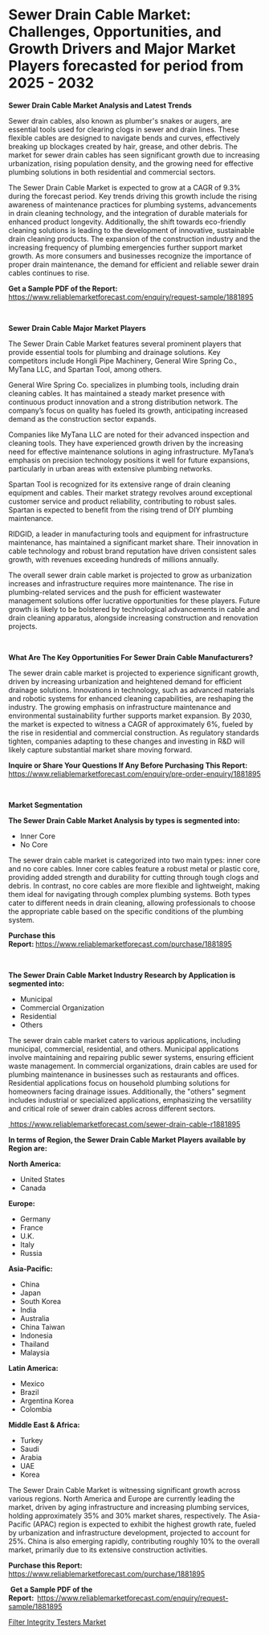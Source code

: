 <p><h1>Sewer Drain Cable Market: Challenges, Opportunities, and Growth Drivers and Major Market Players forecasted for period from 2025 - 2032</h1></p><p><strong>Sewer Drain Cable Market Analysis and Latest Trends</strong></p>
<p><p>Sewer drain cables, also known as plumber's snakes or augers, are essential tools used for clearing clogs in sewer and drain lines. These flexible cables are designed to navigate bends and curves, effectively breaking up blockages created by hair, grease, and other debris. The market for sewer drain cables has seen significant growth due to increasing urbanization, rising population density, and the growing need for effective plumbing solutions in both residential and commercial sectors.</p><p>The Sewer Drain Cable Market is expected to grow at a CAGR of 9.3% during the forecast period. Key trends driving this growth include the rising awareness of maintenance practices for plumbing systems, advancements in drain cleaning technology, and the integration of durable materials for enhanced product longevity. Additionally, the shift towards eco-friendly cleaning solutions is leading to the development of innovative, sustainable drain cleaning products. The expansion of the construction industry and the increasing frequency of plumbing emergencies further support market growth. As more consumers and businesses recognize the importance of proper drain maintenance, the demand for efficient and reliable sewer drain cables continues to rise.</p></p>
<p><strong>Get a Sample PDF of the Report:&nbsp;</strong> <a href="https://www.reliablemarketforecast.com/enquiry/request-sample/1881895?utm_campaign=2592&utm_medium=2&utm_source=Github&utm_content=ia&utm_term=23022025&utm_id=sewer-drain-cable">https://www.reliablemarketforecast.com/enquiry/request-sample/1881895</a></p>
<p>&nbsp;</p>
<p><strong>Sewer Drain Cable Major Market Players</strong></p>
<p><p>The Sewer Drain Cable Market features several prominent players that provide essential tools for plumbing and drainage solutions. Key competitors include Hongli Pipe Machinery, General Wire Spring Co., MyTana LLC, and Spartan Tool, among others.</p><p>General Wire Spring Co. specializes in plumbing tools, including drain cleaning cables. It has maintained a steady market presence with continuous product innovation and a strong distribution network. The company’s focus on quality has fueled its growth, anticipating increased demand as the construction sector expands.</p><p>Companies like MyTana LLC are noted for their advanced inspection and cleaning tools. They have experienced growth driven by the increasing need for effective maintenance solutions in aging infrastructure. MyTana’s emphasis on precision technology positions it well for future expansions, particularly in urban areas with extensive plumbing networks.</p><p>Spartan Tool is recognized for its extensive range of drain cleaning equipment and cables. Their market strategy revolves around exceptional customer service and product reliability, contributing to robust sales. Spartan is expected to benefit from the rising trend of DIY plumbing maintenance.</p><p>RIDGID, a leader in manufacturing tools and equipment for infrastructure maintenance, has maintained a significant market share. Their innovation in cable technology and robust brand reputation have driven consistent sales growth, with revenues exceeding hundreds of millions annually.</p><p>The overall sewer drain cable market is projected to grow as urbanization increases and infrastructure requires more maintenance. The rise in plumbing-related services and the push for efficient wastewater management solutions offer lucrative opportunities for these players. Future growth is likely to be bolstered by technological advancements in cable and drain cleaning apparatus, alongside increasing construction and renovation projects.</p></p>
<p>&nbsp;</p>
<p><strong>What Are The Key Opportunities For Sewer Drain Cable Manufacturers?</strong></p>
<p><p>The sewer drain cable market is projected to experience significant growth, driven by increasing urbanization and heightened demand for efficient drainage solutions. Innovations in technology, such as advanced materials and robotic systems for enhanced cleaning capabilities, are reshaping the industry. The growing emphasis on infrastructure maintenance and environmental sustainability further supports market expansion. By 2030, the market is expected to witness a CAGR of approximately 6%, fueled by the rise in residential and commercial construction. As regulatory standards tighten, companies adapting to these changes and investing in R&D will likely capture substantial market share moving forward.</p></p>
<p><strong>Inquire or Share Your Questions If Any Before Purchasing This Report:</strong> <a href="https://www.reliablemarketforecast.com/enquiry/pre-order-enquiry/1881895?utm_campaign=2592&utm_medium=2&utm_source=Github&utm_content=ia&utm_term=23022025&utm_id=sewer-drain-cable">https://www.reliablemarketforecast.com/enquiry/pre-order-enquiry/1881895</a></p>
<p>&nbsp;</p>
<p><strong>Market Segmentation</strong></p>
<p><strong>The Sewer Drain Cable Market Analysis by types is segmented into:</strong></p>
<p><ul><li>Inner Core</li><li>No Core</li></ul></p>
<p><p>The sewer drain cable market is categorized into two main types: inner core and no core cables. Inner core cables feature a robust metal or plastic core, providing added strength and durability for cutting through tough clogs and debris. In contrast, no core cables are more flexible and lightweight, making them ideal for navigating through complex plumbing systems. Both types cater to different needs in drain cleaning, allowing professionals to choose the appropriate cable based on the specific conditions of the plumbing system.</p></p>
<p><strong>Purchase this Report:&nbsp;</strong><a href="https://www.reliablemarketforecast.com/purchase/1881895?utm_campaign=2592&utm_medium=2&utm_source=Github&utm_content=ia&utm_term=23022025&utm_id=sewer-drain-cable">https://www.reliablemarketforecast.com/purchase/1881895</a></p>
<p>&nbsp;</p>
<p><strong>The Sewer Drain Cable Market Industry Research by Application is segmented into:</strong></p>
<p><ul><li>Municipal</li><li>Commercial Organization</li><li>Residential</li><li>Others</li></ul></p>
<p><p>The sewer drain cable market caters to various applications, including municipal, commercial, residential, and others. Municipal applications involve maintaining and repairing public sewer systems, ensuring efficient waste management. In commercial organizations, drain cables are used for plumbing maintenance in businesses such as restaurants and offices. Residential applications focus on household plumbing solutions for homeowners facing drainage issues. Additionally, the "others" segment includes industrial or specialized applications, emphasizing the versatility and critical role of sewer drain cables across different sectors.</p></p>
<p><a href="https://www.reliablemarketforecast.com/sewer-drain-cable-r1881895?utm_campaign=2592&utm_medium=2&utm_source=Github&utm_content=ia&utm_term=23022025&utm_id=sewer-drain-cable">&nbsp;https://www.reliablemarketforecast.com/sewer-drain-cable-r1881895</a></p>
<p><strong>In terms of Region, the Sewer Drain Cable Market Players available by Region are:</strong></p>
<p>
    <p> <strong> North America: </strong>
        <ul>
            <li>United States</li>
            <li>Canada</li>
        </ul>
        </p> 
    <p> <strong> Europe: </strong>
        <ul>
            <li>Germany</li>
            <li>France</li>
            <li>U.K.</li>
            <li>Italy</li>
            <li>Russia</li>
        </ul>
        </p> 
    <p> <strong> Asia-Pacific: </strong>
        <ul>
            <li>China</li>
            <li>Japan</li>
            <li>South Korea</li>
            <li>India</li>
            <li>Australia</li>
            <li>China Taiwan</li>
            <li>Indonesia</li>
            <li>Thailand</li>
            <li>Malaysia</li>
        </ul>
        </p> 
    <p> <strong> Latin America: </strong>
        <ul>
            <li>Mexico</li>
            <li>Brazil</li>
            <li>Argentina Korea</li>
            <li>Colombia</li>
        </ul>
        </p> 
    <p> <strong> Middle East & Africa: </strong>
        <ul>
            <li>Turkey</li>
            <li>Saudi</li>
            <li>Arabia</li>
            <li>UAE</li>
            <li>Korea</li>
        </ul>
    </p>
    </p>
<p><p>The Sewer Drain Cable Market is witnessing significant growth across various regions. North America and Europe are currently leading the market, driven by aging infrastructure and increasing plumbing services, holding approximately 35% and 30% market shares, respectively. The Asia-Pacific (APAC) region is expected to exhibit the highest growth rate, fueled by urbanization and infrastructure development, projected to account for 25%. China is also emerging rapidly, contributing roughly 10% to the overall market, primarily due to its extensive construction activities.</p></p>
<p><strong>Purchase this Report: </strong><a href="https://www.reliablemarketforecast.com/purchase/1881895?utm_campaign=2592&utm_medium=2&utm_source=Github&utm_content=ia&utm_term=23022025&utm_id=sewer-drain-cable">https://www.reliablemarketforecast.com/purchase/1881895</a></p>
<p>&nbsp;<strong>Get a Sample PDF of the Report:&nbsp;&nbsp;</strong><a href="https://www.reliablemarketforecast.com/enquiry/request-sample/1881895?utm_campaign=2592&utm_medium=2&utm_source=Github&utm_content=ia&utm_term=23022025&utm_id=sewer-drain-cable">https://www.reliablemarketforecast.com/enquiry/request-sample/1881895</a></p>
<p><strong></strong></p>
<p><p><a href="https://github.com/pimanoruman/Market-Research-Report-List-1/blob/main/filter-integrity-testers-market.md?utm_campaign=2592&utm_medium=2&utm_source=Github&utm_content=ia&utm_term=23022025&utm_id=sewer-drain-cable">Filter Integrity Testers Market</a></p></p>